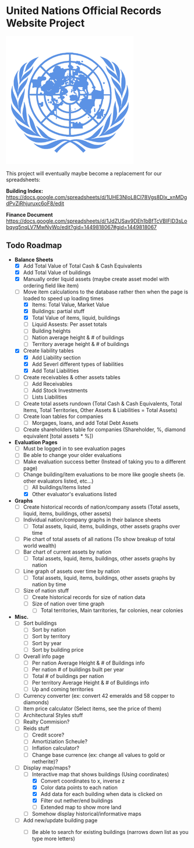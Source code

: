 # **United Nations Official Records Website Project**
<img src="/un_project/un_app/static/images/un_seal.png" alt="UN Seal" width="350"/>

This project will eventually maybe become a replacement for our spreadsheets:

__Building Index:__
https://docs.google.com/spreadsheets/d/1UHE3NIoL8Cl78Vgs8Dlx_xnMDgdPvZiRhjuruxc6oF8/edit

__Finance Document__
https://docs.google.com/spreadsheets/d/1JdZUSav9DEh1bBfTcVBIFID3sLobqyq5nqLV7MwNyWo/edit?gid=1449818067#gid=1449818067


## Todo Roadmap
- **Balance Sheets**
    - [x] Add Total Value of Total Cash & Cash Equivalents
    - [x] Add Total Value of buildings
    - [x] Manually order liquid assets (maybe create asset model with ordering field like item)
    - [ ] Move item calculations to the database rather then when the page is loaded to speed up loading times
        - [x] Items: Total Value, Market Value
        - [x] Buildings: partial stuff
        - [x] Total Value of items, liquid, buildings
        - [ ] Liquid Assests: Per asset totals
        - [ ] Building heights
        - [ ] Nation average height & # of buildings
        - [ ] Territory average height & # of buildings
    - [x] Create liability tables
        - [x] Add Liability section
        - [x] Add Severl different types of liabilities
        - [x] Add Total Liabilities
    - [ ] Create receivables & other assets tables
        - [ ] Add Receivables
        - [ ] Add Stock Investments
        - [ ] Lists Liabilities
    - [ ] Create total assets rundown (Total Cash & Cash Equivalents, Total Items, Total Territories, Other Assets & Liabilities = Total Assets)
    - [ ] Create loan tables for companies
        - [ ] Morgages, loans, and add Total Debt Assets
    - [ ] Create shareholders table for companies (Shareholder, %, diamond equivalent [total assets * %])
- **Evaluation Pages**
    - [ ] Must be logged in to see evaluation pages
    - [ ] Be able to change your older evaluations
    - [ ] Make evaluation success better (Instead of taking you to a different page)
    - [ ] Change building/item evaluations to be more like google sheets (ie. other evaluators listed, etc…)
        - [ ] All buildings/items listed
        - [x] Other evaluator's evaluations listed
- **Graphs**
    - [ ] Create historical records of nation/company assets (Total assets, liquid, items, buildings, other assets)
    - [ ] Individual nation/company graphs in their balance sheets
        - [ ] Total assets, liquid, items, buildings, other assets graphs over time
    - [ ] Pie chart of total assets of all nations (To show breakup of total world wealth)
    - [ ] Bar chart of current assets by nation 
        - [ ] Total assets, liquid, items, buildings, other assets graphs by nation
    - [ ] Line graph of assets over time by nation
        - [ ] Total assets, liquid, items, buildings, other assets graphs by nation by time
    - [ ] Size of nation stuff
        - [ ] Create historical records for size of nation data
        - [ ] Size of nation over time graph
            - [ ] Total territories, Main tarritories, far colonies, near colonies
- **Misc.**
    - [ ] Sort buildings
        - [ ] Sort by nation
        - [ ] Sort by territory
        - [ ] Sort by year
        - [ ] Sort by building price
    - [ ] Overall info page
        - [ ] Per nation Average Height & # of Buildings info
        - [ ] Per nation # of buildings built per year
        - [ ] Total # of buildings per nation
        - [ ] Per territory Average Height & # of Buildings info
        - [ ] Up and coming territories
    - [ ] Currency converter (ex: convert 42 emeralds and 58 copper to diamonds)
    - [ ] Item price calculator (Select items, see the price of them)
    - [ ] Architectural Styles stuff
    - [ ] Realty Commision?
    - [ ] Reids stuff
        - [ ] Credit score?
        - [ ] Amortiziation Scheule?
        - [ ] Inflation calculator?
        - [ ] Change base currence (ex: change all values to gold or netherite)?
    - [ ] Display map/maps?
        - [ ] Interactive map that shows buildings (Using coordinates)
            - [x] Convert coordinates to x, inverse z
            - [x] Color data points to each nation
            - [x] Add data for each building when data is clicked on
            - [x] Filter out nether/end buildings
            - [ ] Extended map to show more land
        - [ ] Somehow display historical/informative maps
    - [ ] Add new/update building page
        - [ ] Be able to search for existing buildings (narrows down list as you type more letters)
    
